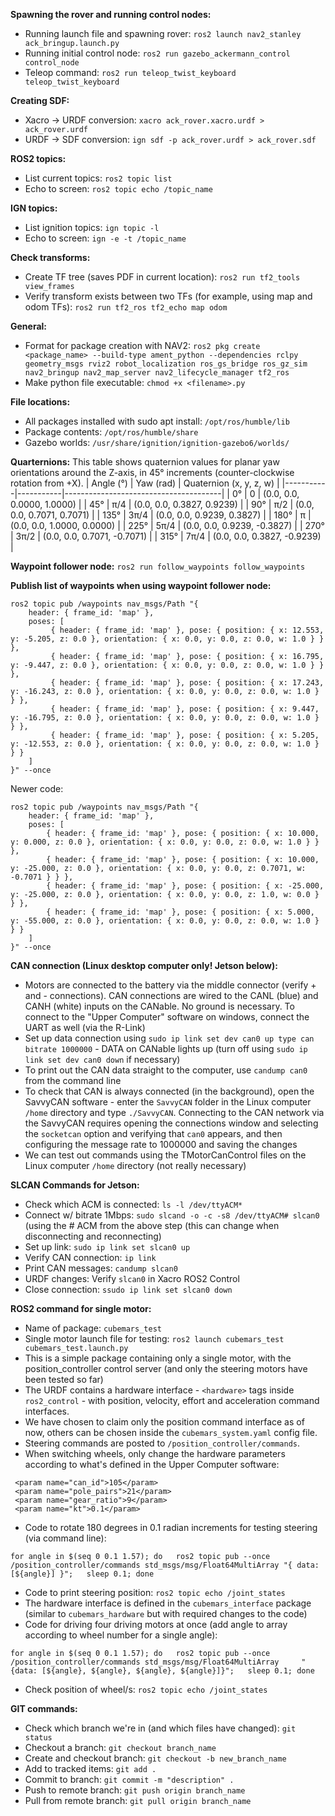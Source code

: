 **Spawning the rover and running control nodes:**
* Running launch file and spawning rover:  ```ros2 launch nav2_stanley ack_bringup.launch.py```
* Running initial control node:  ```ros2 run gazebo_ackermann_control control_node```
* Teleop command: ```ros2 run teleop_twist_keyboard teleop_twist_keyboard```

**Creating SDF:**
* Xacro -> URDF conversion:  ```xacro ack_rover.xacro.urdf > ack_rover.urdf```
* URDF -> SDF conversion:  ```ign sdf -p ack_rover.urdf > ack_rover.sdf```

**ROS2 topics:**
* List current topics: ```ros2 topic list```
* Echo to screen: ```ros2 topic echo /topic_name```

**IGN topics:**
* List ignition topics: ```ign topic -l```
* Echo to screen: ```ign -e -t /topic_name```

**Check transforms:**
* Create TF tree (saves PDF in current location): ```ros2 run tf2_tools view_frames```
* Verify transform exists between two TFs (for example, using map and odom TFs): ```ros2 run tf2_ros tf2_echo map odom```

**General:**
* Format for package creation with NAV2:
  ```ros2 pkg create <package_name> --build-type ament_python --dependencies rclpy geometry_msgs rviz2 robot_localization ros_gs_bridge ros_gz_sim nav2_bringup nav2_map_server nav2_lifecycle_manager tf2_ros```
* Make python file executable: ```chmod +x <filename>.py```

**File locations:**
* All packages installed with sudo apt install: ```/opt/ros/humble/lib```
* Package contents: ```/opt/ros/humble/share```
* Gazebo worlds: ```/usr/share/ignition/ignition-gazebo6/worlds/```

**Quarternions:**
This table shows quaternion values for planar yaw orientations around the Z-axis, in 45° increments (counter-clockwise rotation from +X).
| Angle (°) | Yaw (rad) | Quaternion (x, y, z, w)               |
|-----------|-----------|---------------------------------------|
| 0°        | 0         | (0.0, 0.0, 0.0000, 1.0000)            |
| 45°       | π/4       | (0.0, 0.0, 0.3827, 0.9239)            |
| 90°       | π/2       | (0.0, 0.0, 0.7071, 0.7071)            |
| 135°      | 3π/4      | (0.0, 0.0, 0.9239, 0.3827)            |
| 180°      | π         | (0.0, 0.0, 1.0000, 0.0000)            |
| 225°      | 5π/4      | (0.0, 0.0, 0.9239, -0.3827)           |
| 270°      | 3π/2      | (0.0, 0.0, 0.7071, -0.7071)           |
| 315°      | 7π/4      | (0.0, 0.0, 0.3827, -0.9239)           |

**Waypoint follower node:**
```ros2 run follow_waypoints follow_waypoints```

**Publish list of waypoints when using waypoint follower node:**
```
ros2 topic pub /waypoints nav_msgs/Path "{
    header: { frame_id: 'map' },
    poses: [
         { header: { frame_id: 'map' }, pose: { position: { x: 12.553, y: -5.205, z: 0.0 }, orientation: { x: 0.0, y: 0.0, z: 0.0, w: 1.0 } } },
         { header: { frame_id: 'map' }, pose: { position: { x: 16.795, y: -9.447, z: 0.0 }, orientation: { x: 0.0, y: 0.0, z: 0.0, w: 1.0 } } },
         { header: { frame_id: 'map' }, pose: { position: { x: 17.243, y: -16.243, z: 0.0 }, orientation: { x: 0.0, y: 0.0, z: 0.0, w: 1.0 } } },
         { header: { frame_id: 'map' }, pose: { position: { x: 9.447,  y: -16.795, z: 0.0 }, orientation: { x: 0.0, y: 0.0, z: 0.0, w: 1.0 } } },
         { header: { frame_id: 'map' }, pose: { position: { x: 5.205,  y: -12.553, z: 0.0 }, orientation: { x: 0.0, y: 0.0, z: 0.0, w: 1.0 } } }
    ]
}" --once
```

Newer code:
```
ros2 topic pub /waypoints nav_msgs/Path "{
    header: { frame_id: 'map' },
    poses: [
        { header: { frame_id: 'map' }, pose: { position: { x: 10.000, y: 0.000, z: 0.0 }, orientation: { x: 0.0, y: 0.0, z: 0.0, w: 1.0 } } },
        { header: { frame_id: 'map' }, pose: { position: { x: 10.000, y: -25.000, z: 0.0 }, orientation: { x: 0.0, y: 0.0, z: 0.7071, w: -0.7071 } } },
        { header: { frame_id: 'map' }, pose: { position: { x: -25.000, y: -25.000, z: 0.0 }, orientation: { x: 0.0, y: 0.0, z: 1.0, w: 0.0 } } },
        { header: { frame_id: 'map' }, pose: { position: { x: 5.000,  y: -55.000, z: 0.0 }, orientation: { x: 0.0, y: 0.0, z: 0.0, w: 1.0 } } }
    ]
}" --once
```
**CAN connection (Linux desktop computer only! Jetson below):**
* Motors are connected to the battery via the middle connector (verify + and - connections). CAN connections are wired to the CANL (blue) and CANH (white) inputs on the CANable. No ground is necessary. To connect to the "Upper Computer" software on windows, connect the UART as well (via the R-Link)
* Set up data connection using ```sudo ip link set dev can0 up type can bitrate 1000000``` - DATA on CANable lights up (turn off using ```sudo ip link set dev can0 down``` if necessary)
* To print out the CAN data straight to the computer, use ```candump can0``` from the command line
* To check that CAN is always connected (in the background), open the SavvyCAN software - enter the ```SavvyCAN``` folder in the Linux computer ```/home``` directory and type ```./SavvyCAN```. Connecting to the CAN network via the SavvyCAN requires opening the connections window and selecting the ```socketcan``` option and verifying that ```can0``` appears, and then configuring the message rate to 1000000 and saving the changes
* We can test out commands using the TMotorCanControl files on the Linux computer ```/home``` directory (not really necessary)

**SLCAN Commands for Jetson:**
* Check which ACM is connected: ```ls -l /dev/ttyACM*```
* Connect w/ bitrate 1Mbps: ```sudo slcand -o -c -s8 /dev/ttyACM# slcan0``` (using the # ACM from the above step (this can change when disconnecting and reconnecting)
* Set up link: ```sudo ip link set slcan0 up```
* Verify CAN connection: ```ip link```
* Print CAN messages: ```candump slcan0```
* URDF changes: Verify ```slcan0``` in Xacro ROS2 Control
* Close connection: ```ssudo ip link set slcan0 down```

**ROS2 command for single motor:**
* Name of package: ```cubemars_test```
* Single motor launch file for testing:  ```ros2 launch cubemars_test cubemars_test.launch.py```
* This is a simple package containing only a single motor, with the position_controller control server (and only the steering motors have been tested so far)
* The URDF contains a hardware interface - ```<hardware>``` tags inside ```ros2_control``` - with position, velocity, effort and acceleration command interfaces.
* We have chosen to claim only the position command interface as of now, others can be chosen inside the ```cubemars_system.yaml``` config file.
* Steering commands are posted to ```/position_controller/commands```.
* When switching wheels, only change the hardware parameters according to what's defined in the Upper Computer software:
```                               
 <param name="can_id">105</param>
 <param name="pole_pairs">21</param>
 <param name="gear_ratio">9</param>
 <param name="kt">0.1</param>
````
* Code to rotate 180 degrees in 0.1 radian increments for testing steering (via command line):
```
for angle in $(seq 0 0.1 1.57); do   ros2 topic pub --once /position_controller/commands std_msgs/msg/Float64MultiArray "{ data: [${angle}] }";   sleep 0.1; done
```
* Code to print steering position: ```ros2 topic echo /joint_states```
* The hardware interface is defined in the ```cubemars_interface``` package (similar to ```cubemars_hardware``` but with required changes to the code)
* Code for driving four driving motors at once (add angle to array according to wheel number for a single angle):
```
for angle in $(seq 0 0.1 1.57); do   ros2 topic pub --once /position_controller/commands std_msgs/msg/Float64MultiArray     "{data: [${angle}, ${angle}, ${angle}, ${angle}]}";   sleep 0.1; done
```
* Check position of wheel/s: ```ros2 topic echo /joint_states```

**GIT commands:**
* Check which branch we're in (and which files have changed): ```git status```
* Checkout a branch: ```git checkout branch_name```
* Create and checkout branch: ```git checkout -b new_branch_name```
* Add to tracked items: ```git add .```
* Commit to branch: ```git commit -m "description" .```
* Push to remote branch: ```git push origin branch_name```
* Pull from remote branch: ```git pull origin branch_name```
